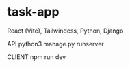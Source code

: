 # task-app
React (Vite), Tailwindcss, Python, Django 

API
python3 manage.py runserver

CLIENT
npm run dev
